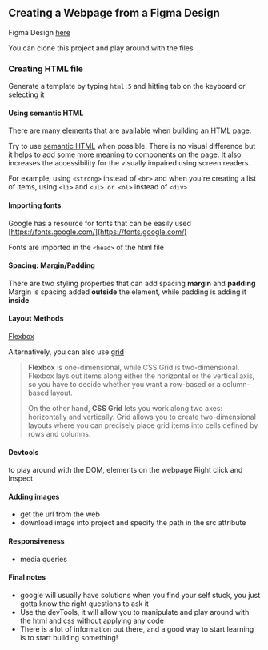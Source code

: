 ## Creating a Webpage from a Figma Design

Figma Design [here](https://www.figma.com/file/77OFKcKrEwPd7YxZndxett/Happy-Dog-Cafe?node-id=0%3A1)

You can clone this project and play around with the files

### Creating HTML file

Generate a template by typing `html:5` and hitting tab on the keyboard or selecting it

#### Using semantic HTML

There are many [elements](https://developer.mozilla.org/en-US/docs/Web/HTML/Element) that are available when building an HTML page.

Try to use [semantic HTML](https://developer.mozilla.org/en-US/docs/Glossary/Semantics) when possible. There is no visual difference but it helps to add some more meaning to components on the page. It also increases the accessibility for the visually impaired using screen readers.

For example, using `<strong>` instead of `<br>` and when you're creating a list of items, using `<li>` and `<ul> or <ol>` instead of `<div>`

#### Importing fonts

Google has a resource for fonts that can be easily used [https://fonts.google.com/](https://fonts.google.com/)

Fonts are imported in the `<head>` of the html file

#### Spacing: Margin/Padding

There are two styling properties that can add spacing <strong>margin</strong> and <strong>padding</strong>
Margin is spacing added <strong>outside</strong> the element, while padding is adding it <strong>inside</strong>

#### Layout Methods

[Flexbox](https://css-tricks.com/snippets/css/a-guide-to-flexbox/)

Alternatively, you can also use [grid](https://css-tricks.com/snippets/css/complete-guide-grid/)

> <strong>Flexbox</strong> is one-dimensional, while CSS Grid is two-dimensional. Flexbox lays out items along either the horizontal or the vertical axis, so you have to decide whether you want a row-based or a column-based layout.
>
> On the other hand, <strong>CSS Grid</strong> lets you work along two axes: horizontally and vertically. Grid allows you to create two-dimensional layouts where you can precisely place grid items into cells defined by rows and columns.

#### Devtools

to play around with the DOM, elements on the webpage
Right click and Inspect

#### Adding images

- get the url from the web
- download image into project and specify the path in the src attribute

#### Responsiveness

- media queries

#### Final notes

- google will usually have solutions when you find your self stuck, you just gotta know the right questions to ask it
- Use the devTools, it will allow you to manipulate and play around with the html and css without applying any code
- There is a lot of information out there, and a good way to start learning is to start building something!
